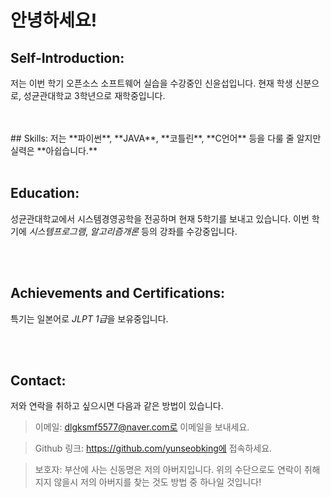 # 안녕하세요!


## Self-Introduction:
저는 이번 학기 오픈소스 소프트웨어 실습을 수강중인 신윤섭입니다.
현재 학생 신분으로, 성균관대학교 3학년으로 재학중입니다.

<br>
<br>
## Skills:
저는 **파이썬**, **JAVA**, **코틀린**, **C언어** 등을 다룰 줄 알지만 실력은 **아쉽습니다.**    

<br>
<br>

## Education:
성균관대학교에서 시스템경영공학을 전공하며 현재 5학기를 보내고 있습니다.
이번 학기에 *시스템프로그램*, *알고리즘개론* 등의 강좌를 수강중입니다.

<br>
<br>

## Achievements and Certifications:
특기는 일본어로 *JLPT 1급*을 보유중입니다.

<br>
<br>

## Contact:
저와 연락을 취하고 싶으시면 다음과 같은 방법이 있습니다.


> 이메일: 
> dlgksmf5577@naver.com로 이메일을 보내세요.

> Github 링크: 
> https://github.com/yunseobking에 접속하세요.

> 보호자:
> 부산에 사는 신동명은 저의 아버지입니다. 
> 위의 수단으로도 연락이 취해지지 않을시 저의 아버지를 찾는 것도 방법 중 하나일 것입니다!
